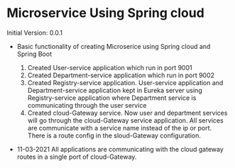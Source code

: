 # Microservice Using Spring cloud 

Initial Version: 0.0.1
* Basic functionality of creating Microserice using Spring cloud and Spring Boot
  1. Created User-service application which run in port 9001
  2. Created Department-service application which run in port 9002
  3. Created Registry-service application. User-service application and Department-service application kept in Eureka server using Registry-service application where Department service is communicating through the user service
  4. Created cloud-Gateway service. Now user and department services will go through the cloud-Gateway service application. All services are communicate with a service name instead of the ip or port. There is a route config in the sloud-Gateway configuration. 
	
* 11-03-2021 All applications are communicating with the cloud gateway routes in a single port of cloud-Gateway. 




